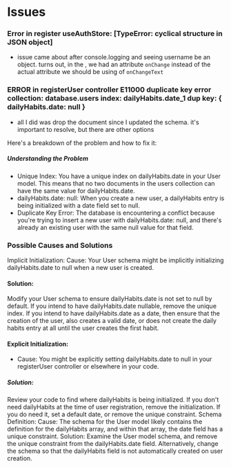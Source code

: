 # Issues

### Error in register useAuthStore: [TypeError: cyclical structure in JSON object]

- issue came about after console.logging and seeing username be an object. turns out, in the <TextInput>, we had an attribute `onChange` instead of the actual attribute we should be using of `onChangeText`

### ERROR in registerUser controller E11000 duplicate key error collection: database.users index: dailyHabits.date_1 dup key: { dailyHabits.date: null }

- all I did was drop the document since I updated the schema. it's important to resolve, but there are other options

Here's a breakdown of the problem and how to fix it:

##### Understanding the Problem

- Unique Index: You have a unique index on dailyHabits.date in your User model. This means that no two documents in the users collection can have the same value for dailyHabits.date.
- dailyHabits.date: null: When you create a new user, a dailyHabits entry is being initialized with a date field set to null.
- Duplicate Key Error: The database is encountering a conflict because you're trying to insert a new user with dailyHabits.date: null, and there's already an existing user with the same null value for that field.

### Possible Causes and Solutions

Implicit Initialization:
Cause: Your User schema might be implicitly initializing dailyHabits.date to null when a new user is created.

#### Solution:

Modify your User schema to ensure dailyHabits.date is not set to null by default.
If you intend to have dailyHabits.date nullable, remove the unique index.
If you intend to have dailyHabits.date as a date, then ensure that the creation of the user, also creates a valid date, or does not create the daily habits entry at all until the user creates the first habit.

#### Explicit Initialization:

- Cause: You might be explicitly setting dailyHabits.date to null in your registerUser controller or elsewhere in your code.

##### Solution:

Review your code to find where dailyHabits is being initialized.
If you don't need dailyHabits at the time of user registration, remove the initialization.
If you do need it, set a default date, or remove the unique constraint.
Schema Definition:
Cause: The schema for the User model likely contains the definition for the dailyHabits array, and within that array, the date field has a unique constraint.
Solution:
Examine the User model schema, and remove the unique constraint from the dailyHabits.date field.
Alternatively, change the schema so that the dailyHabits field is not automatically created on user creation.
